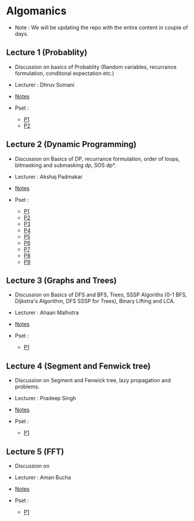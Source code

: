 # Algomanics
 * Note : We will be updating the repo with the entire content in couple of days.
## Lecture 1 (Probablity) 
  * Discussion on basics of Probablity (Random variables, recurrance formulation, conditonal expectation etc.) 
  * Lecturer : Dhruv Somani
 
  * [Notes](https://drive.google.com/file/d/1pfhYp7SGav0qi3jmY09oFgOzEkWo5zxZ/view?usp=sharing)

  * Pset :
    - [P1](http://www.usaco.org/index.php?page=viewproblem2&cpid=1210)
    - [P2](https://codeforces.com/problemset/problem/1778/D)

## Lecture 2 (Dynamic Programming) 
  * Discussion on Basics of DP, recurrance formulation, order of loops, bitmasking and submasking dp, SOS dp*.
  * Lecturer : Akshaj Padmakar
  
  * [Notes](https://drive.google.com/file/d/1236MpkIiqw5tflk_0iEAdFoSgQiG_tb_/view?usp=sharing)
  
  * Pset :
    - [P1](https://atcoder.jp/contests/dp/tasks/dp_a)
    - [P2](https://atcoder.jp/contests/dp/tasks/dp_b)
    - [P3](https://atcoder.jp/contests/dp/tasks/dp_d)
    - [P4](https://atcoder.jp/contests/dp/tasks/dp_e)
    - [P5](https://atcoder.jp/contests/dp/tasks/dp_i)
    - [P6](https://atcoder.jp/contests/dp/tasks/dp_j)
    - [P7](https://atcoder.jp/contests/dp/tasks/dp_u)
    - [P8](https://codeforces.com/problemset/problem/16/E)
    - [P9](https://codeforces.com/problemset/problem/165/E)
    
    


## Lecture 3 (Graphs and Trees) 
  * Discussion on Basics of DFS and BFS, Trees, SSSP Algoriths (0-1 BFS, Dijkstra's Algorithm, DFS SSSP for Trees), Binary Lifting and LCA.
  * Lecturer : Ahaan Malhotra
 
 * [Notes]()
  
  * Pset :
    - [P1]()
    

## Lecture 4 (Segment and Fenwick tree) 
  * Discussion on Segment and Fenwick tree, lazy propagation and problems. 
  * Lecturer : Pradeep Singh
  
  * [Notes]()
  
  * Pset :
    - [P1]()
    
    
    

## Lecture 5 (FFT) 
  * Discussion on 
  * Lecturer : Aman Bucha
 
  * [Notes]()
  
  * Pset :
    - [P1]()
    
